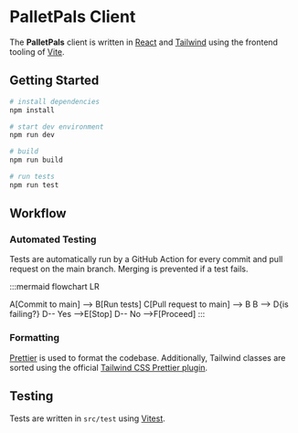 # PalletPals Client

The **PalletPals** client is written in [React](https://reactjs.org) and [Tailwind](https://tailwindcss.com) using the frontend tooling of [Vite](https://vitejs.dev).

## Getting Started

```bash
# install dependencies
npm install

# start dev environment
npm run dev

# build
npm run build

# run tests
npm run test
```

## Workflow

### Automated Testing

Tests are automatically run by a GitHub Action for every commit and pull request on the main branch. Merging is prevented if a test fails.

:::mermaid
flowchart LR

A[Commit to main] --> B[Run tests]
C[Pull request to main] --> B
B --> D{is failing?}
D-- Yes -->E[Stop]
D-- No -->F[Proceed]
:::

### Formatting

[Prettier](https://prettier.io) is used to format the codebase. Additionally, Tailwind classes are sorted using the official [Tailwind CSS Prettier plugin](https://github.com/tailwindlabs/prettier-plugin-tailwindcss).

## Testing

Tests are written in `src/test` using [Vitest](https://vitest.dev/).
